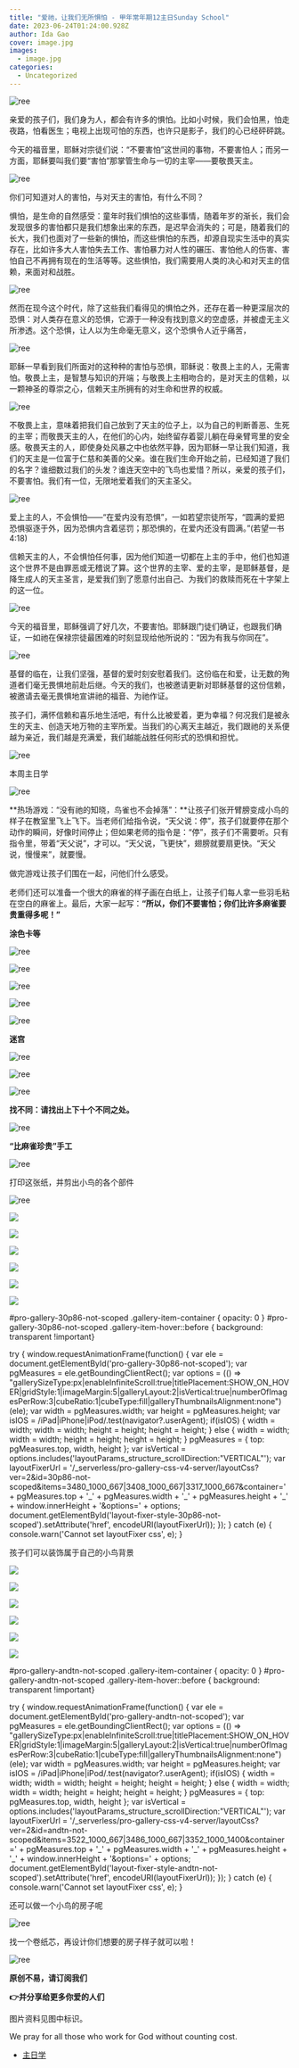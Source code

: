 ```yaml
---
title: "爱祂，让我们无所惧怕 - 甲年常年期12主日Sunday School"
date: 2023-06-24T01:24:00.928Z
author: Ida Gao
cover: image.jpg
images:
  - image.jpg
categories:
  - Uncategorized
---
```


  

<!--more-->

![ree](https://static.wixstatic.com/media/55472c_dbf0abf8f2954cf29f454cfa0c41da85~mv2.jpg)

  

亲爱的孩子们，我们身为人，都会有许多的惧怕。比如小时候，我们会怕黑，怕走夜路，怕看医生；电视上出现可怕的东西，也许只是影子，我们的心已经砰砰跳。

今天的福音里，耶稣对宗徒们说：“不要害怕”这世间的事物，不要害怕人；而另一方面，耶稣要叫我们要“害怕”那掌管生命与一切的主宰——要敬畏天主。

  

![ree](https://static.wixstatic.com/media/55472c_211c3f8758a94cf78421c6d0cece3b87~mv2.jpg)

  

你们可知道对人的害怕，与对天主的害怕，有什么不同？

惧怕，是生命的自然感受：童年时我们惧怕的这些事情，随着年岁的渐长，我们会发现很多的害怕都只是我们想象出来的东西，是迟早会消失的；可是，随着我们的长大，我们也面对了一些新的惧怕，而这些惧怕的东西，却源自现实生活中的真实存在，比如许多大人害怕失去工作、害怕暴力对人性的碾压、害怕他人的伤害、害怕自己不再拥有现在的生活等等。这些惧怕，我们需要用人类的决心和对天主的信赖，来面对和战胜。

  

![ree](https://static.wixstatic.com/media/55472c_f942adc833034f6a8cee045782bf8544~mv2.jpg)

  

然而在现今这个时代，除了这些我们看得见的惧怕之外，还存在着一种更深层次的恐惧：对人类存在意义的恐惧，它源于一种没有找到意义的空虚感，并被虚无主义所渗透。这个恐惧，让人以为生命毫无意义，这个恐惧令人近乎痛苦，

  

![ree](https://static.wixstatic.com/media/55472c_6921c59daf8c4e6094f4aea5b55c0cbe~mv2.jpg)

耶稣一早看到我们所面对的这种种的害怕与恐惧，耶稣说：敬畏上主的人，无需害怕。敬畏上主，是智慧与知识的开端；与敬畏上主相吻合的，是对天主的信赖，以一颗神圣的尊崇之心，信赖天主所拥有的对生命和世界的权威。

  

![ree](https://static.wixstatic.com/media/55472c_35a961b98d2643a2aeb7844912d89452~mv2.jpg)

  

不敬畏上主，意味着把我们自己放到了天主的位子上，以为自己的判断善恶、生死的主宰；而敬畏天主的人，在他们的心内，始终留存着婴儿躺在母亲臂弯里的安全感。敬畏天主的人，即使身处风暴之中也依然平静，因为耶稣一早让我们知道，我们的天主是一位富于仁慈和美善的父亲。谁在我们生命开始之前，已经知道了我们的名字？谁细数过我们的头发？谁连天空中的飞鸟也爱惜？所以，亲爱的孩子们，不要害怕。我们有一位，无限地爱着我们的天主圣父。

  

![ree](https://static.wixstatic.com/media/55472c_8880906d10cc405b84d0f607105fc787~mv2.jpg)

  

爱上主的人，不会惧怕——“在爱内没有恐惧”，一如若望宗徒所写，“圆满的爱把恐惧驱逐于外，因为恐惧内含着惩罚；那恐惧的，在爱内还没有圆满。”(若望一书4:18)

信赖天主的人，不会惧怕任何事，因为他们知道一切都在上主的手中，他们也知道这个世界不是由罪恶或无稽说了算。这个世界的主宰、爱的主宰，是耶稣基督，是降生成人的天主圣言，是爱我们到了愿意付出自己、为我们的救赎而死在十字架上的这一位。

  

![ree](https://static.wixstatic.com/media/55472c_79d3df70b1bc4e0882870640d844e312~mv2.jpg)

今天的福音里，耶稣强调了好几次，不要害怕。耶稣跟门徒们确证，也跟我们确证，一如祂在保禄宗徒最困难的时刻显现给他所说的：“因为有我与你同在”。

  

![ree](https://static.wixstatic.com/media/55472c_8042153177774c92bb94f21969e213ac~mv2.jpg)

基督的临在，让我们坚强，基督的爱时刻安慰着我们。这份临在和爱，让无数的殉道者们毫无畏惧地前赴后继。今天的我们，也被邀请更新对耶稣基督的这份信赖，被邀请去毫无畏惧地宣讲祂的福音、为祂作证。

孩子们，满怀信赖和喜乐地生活吧，有什么比被爱着，更为幸福？何况我们是被永生的天主、创造天地万物的主宰所爱。当我们的心离天主越近，我们跟祂的关系便越为亲近，我们越是充满爱，我们越能战胜任何形式的恐惧和担忧。

  

![ree](https://static.wixstatic.com/media/55472c_e64b1b25cc554b64abb99a8addc3583a~mv2.jpg)

  

本周主日学

  

![ree](https://static.wixstatic.com/media/55472c_4c26e05fbfd8499d8fbd6dd3b84dfd24~mv2.jpg)

  

**热场游戏：“没有祂的知晓，鸟雀也不会掉落”：**让孩子们张开臂膀变成小鸟的样子在教室里飞上飞下。当老师们给指令说，“天父说：停”，孩子们就要停在那个动作的瞬间，好像时间停止；但如果老师的指令是：“停”，孩子们不需要听。只有指令里，带着“天父说”，才可以。“天父说，飞更快”，翅膀就要扇更快。“天父说，慢慢来”，就要慢。

  

做完游戏让孩子们围在一起，问他们什么感受。

老师们还可以准备一个很大的麻雀的样子画在白纸上，让孩子们每人拿一些羽毛粘在空白的麻雀上。最后，大家一起写：**“所以，你们不要害怕；你们比许多麻雀要贵重得多呢！”**

  

**涂色卡等**

  

![ree](https://static.wixstatic.com/media/55472c_d547a206f5ff4ea7af8afd86d06d0da9~mv2.png)

  

![ree](https://static.wixstatic.com/media/55472c_3a669b4b29de482ca8afec2c54ab1204~mv2.jpg)

  

![ree](https://static.wixstatic.com/media/55472c_6ebc1fd9ed1e411489fe596c1d677ba7~mv2.png)

  

![ree](https://static.wixstatic.com/media/55472c_aced03bb054040a4b48967972758d353~mv2.png)

  

![ree](https://static.wixstatic.com/media/55472c_e68f52095e054ea6900030dd4d348a4d~mv2.png)

  

**迷宫**

  

![ree](https://static.wixstatic.com/media/55472c_72afb43a03c14a5db7cec22083239725~mv2.jpg)

  

![ree](https://static.wixstatic.com/media/55472c_65155e549453448197418d6558ae5ac6~mv2.jpg)

  

![ree](https://static.wixstatic.com/media/55472c_a5283adf2f5e45e99eb92dd130ca58b2~mv2.jpg)

  

**找不同：请找出上下十个不同之处。**

  

![ree](https://static.wixstatic.com/media/55472c_a390d73483724fbcb0319339c0bdfa5f~mv2.png)

  

**“比麻雀珍贵”手工**

  

![ree](https://static.wixstatic.com/media/55472c_de497ed8148246e280e1981afb14fea9~mv2.jpg)

打印这张纸，并剪出小鸟的各个部件

![ree](https://static.wixstatic.com/media/55472c_e254ee301ba8483bb667e173cf456a63~mv2.png)

  

![](https://static.wixstatic.com/media/55472c_873a049efe1e4655bdf73f41c9f6053b~mv2.jpg)

![](https://static.wixstatic.com/media/55472c_873a049efe1e4655bdf73f41c9f6053b~mv2.jpg)

![](https://static.wixstatic.com/media/55472c_b2115e2dd2634812b05be728e7e802eb~mv2.jpg)

![](https://static.wixstatic.com/media/55472c_b2115e2dd2634812b05be728e7e802eb~mv2.jpg)

![](https://static.wixstatic.com/media/55472c_0965f4d7f7b244649e17399f71485fe9~mv2.jpg)

![](https://static.wixstatic.com/media/55472c_0965f4d7f7b244649e17399f71485fe9~mv2.jpg)

#pro-gallery-30p86-not-scoped .gallery-item-container { opacity: 0 } #pro-gallery-30p86-not-scoped .gallery-item-hover::before { background: transparent !important}

try { window.requestAnimationFrame(function() { var ele = document.getElementById('pro-gallery-30p86-not-scoped'); var pgMeasures = ele.getBoundingClientRect(); var options = (() => "gallerySizeType:px|enableInfiniteScroll:true|titlePlacement:SHOW\_ON\_HOVER|gridStyle:1|imageMargin:5|galleryLayout:2|isVertical:true|numberOfImagesPerRow:3|cubeRatio:1|cubeType:fill|galleryThumbnailsAlignment:none")(ele); var width = pgMeasures.width; var height = pgMeasures.height; var isIOS = /iPad|iPhone|iPod/.test(navigator?.userAgent); if(isIOS) { width = width; width = width; height = height; height = height; } else { width = width; width = width; height = height; height = height; } pgMeasures = { top: pgMeasures.top, width, height }; var isVertical = options.includes('layoutParams\_structure\_scrollDirection:"VERTICAL"'); var layoutFixerUrl = '/\_serverless/pro-gallery-css-v4-server/layoutCss?ver=2&id=30p86-not-scoped&items=3480\_1000\_667|3408\_1000\_667|3317\_1000\_667&container=' + pgMeasures.top + '\_' + pgMeasures.width + '\_' + pgMeasures.height + '\_' + window.innerHeight + '&options=' + options; document.getElementById('layout-fixer-style-30p86-not-scoped').setAttribute('href', encodeURI(layoutFixerUrl)); }); } catch (e) { console.warn('Cannot set layoutFixer css', e); }

孩子们可以装饰属于自己的小鸟背景

  

![](https://static.wixstatic.com/media/55472c_eadd81456ba14afc81c4797249647acd~mv2.jpg)

![](https://static.wixstatic.com/media/55472c_eadd81456ba14afc81c4797249647acd~mv2.jpg)

![](https://static.wixstatic.com/media/55472c_bb53e3f70e2549af8b81156e89de158f~mv2.jpg)

![](https://static.wixstatic.com/media/55472c_bb53e3f70e2549af8b81156e89de158f~mv2.jpg)

![](https://static.wixstatic.com/media/55472c_292d0c70779144d7abb2a1911f41d02b~mv2.jpg)

![](https://static.wixstatic.com/media/55472c_292d0c70779144d7abb2a1911f41d02b~mv2.jpg)

#pro-gallery-andtn-not-scoped .gallery-item-container { opacity: 0 } #pro-gallery-andtn-not-scoped .gallery-item-hover::before { background: transparent !important}

try { window.requestAnimationFrame(function() { var ele = document.getElementById('pro-gallery-andtn-not-scoped'); var pgMeasures = ele.getBoundingClientRect(); var options = (() => "gallerySizeType:px|enableInfiniteScroll:true|titlePlacement:SHOW\_ON\_HOVER|gridStyle:1|imageMargin:5|galleryLayout:2|isVertical:true|numberOfImagesPerRow:3|cubeRatio:1|cubeType:fill|galleryThumbnailsAlignment:none")(ele); var width = pgMeasures.width; var height = pgMeasures.height; var isIOS = /iPad|iPhone|iPod/.test(navigator?.userAgent); if(isIOS) { width = width; width = width; height = height; height = height; } else { width = width; width = width; height = height; height = height; } pgMeasures = { top: pgMeasures.top, width, height }; var isVertical = options.includes('layoutParams\_structure\_scrollDirection:"VERTICAL"'); var layoutFixerUrl = '/\_serverless/pro-gallery-css-v4-server/layoutCss?ver=2&id=andtn-not-scoped&items=3522\_1000\_667|3486\_1000\_667|3352\_1000\_1400&container=' + pgMeasures.top + '\_' + pgMeasures.width + '\_' + pgMeasures.height + '\_' + window.innerHeight + '&options=' + options; document.getElementById('layout-fixer-style-andtn-not-scoped').setAttribute('href', encodeURI(layoutFixerUrl)); }); } catch (e) { console.warn('Cannot set layoutFixer css', e); }

  

还可以做一个小鸟的房子呢

  

![ree](https://static.wixstatic.com/media/55472c_1a77e22a1cad4db487b69bf250435c98~mv2.jpg)

找一个卷纸芯，再设计你们想要的房子样子就可以啦！

![ree](https://static.wixstatic.com/media/55472c_75aabd95968b40c19dc8e57fd591b6cb~mv2.jpg)

**原创不易，请订阅我们**

**👉并分享给更多你爱的人们**

图片资料见图中标识。

We pray for all those who work for God without counting cost.

*   [主日学](https://www.urloveinme.com/首頁/categories/主日学)
